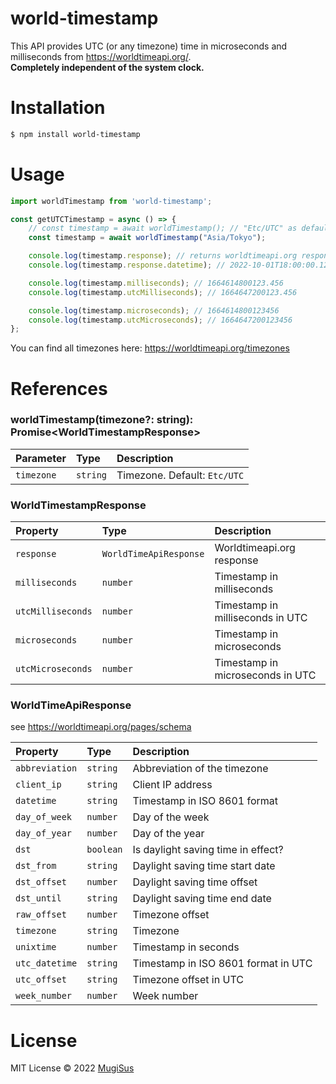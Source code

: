 # world-timestamp
This API provides UTC (or any timezone) time in microseconds and milliseconds from https://worldtimeapi.org/.  \
**Completely independent of the system clock.**

# Installation
```bash
$ npm install world-timestamp
```

# Usage
```js
import worldTimestamp from 'world-timestamp';

const getUTCTimestamp = async () => {
    // const timestamp = await worldTimestamp(); // "Etc/UTC" as default
    const timestamp = await worldTimestamp("Asia/Tokyo");

    console.log(timestamp.response); // returns worldtimeapi.org response
    console.log(timestamp.response.datetime); // 2022-10-01T18:00:00.123456+09:00

    console.log(timestamp.milliseconds); // 1664614800123.456
    console.log(timestamp.utcMilliseconds); // 1664647200123.456

    console.log(timestamp.microseconds); // 1664614800123456
    console.log(timestamp.utcMicroseconds); // 1664647200123456
};
```
You can find all timezones here: https://worldtimeapi.org/timezones

# References

### worldTimestamp(timezone?: string): Promise\<WorldTimestampResponse\>

| Parameter | Type | Description |
| :--- | :--- | :--- |
| `timezone` | `string` | Timezone. Default: `Etc/UTC` |

### WorldTimestampResponse

| Property | Type | Description |
| :--- | :--- | :--- |
| `response` | `WorldTimeApiResponse` | Worldtimeapi.org response |
| `milliseconds` | `number` | Timestamp in milliseconds |
| `utcMilliseconds` | `number` | Timestamp in milliseconds in UTC |
| `microseconds` | `number` | Timestamp in microseconds |
| `utcMicroseconds` | `number` | Timestamp in microseconds in UTC |

### WorldTimeApiResponse

see https://worldtimeapi.org/pages/schema

| Property | Type | Description |
| :--- | :--- | :--- |
| `abbreviation` | `string` | Abbreviation of the timezone |
| `client_ip` | `string` | Client IP address |
| `datetime` | `string` | Timestamp in ISO 8601 format |
| `day_of_week` | `number` | Day of the week |
| `day_of_year` | `number` | Day of the year |
| `dst` | `boolean` | Is daylight saving time in effect? |
| `dst_from` | `string` | Daylight saving time start date |
| `dst_offset` | `number` | Daylight saving time offset |
| `dst_until` | `string` | Daylight saving time end date |
| `raw_offset` | `number` | Timezone offset |
| `timezone` | `string` | Timezone |
| `unixtime` | `number` | Timestamp in seconds |
| `utc_datetime` | `string` | Timestamp in ISO 8601 format in UTC |
| `utc_offset` | `string` | Timezone offset in UTC |
| `week_number` | `number` | Week number |

# License
MIT License © 2022 [MugiSus](https://github.com/MugiSus)